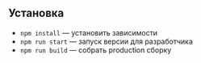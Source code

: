 ## Установка

- `npm install` — установить зависимости
- `npm run start` — запуск версии для разработчика
- `npm run build` — собрать production сборку
